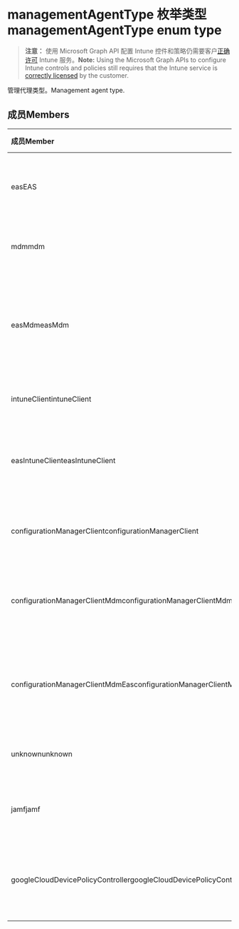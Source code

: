 # <a name="managementagenttype-enum-type"></a><span data-ttu-id="f2caa-101">managementAgentType 枚举类型</span><span class="sxs-lookup"><span data-stu-id="f2caa-101">managementAgentType enum type</span></span>

> <span data-ttu-id="f2caa-102">**注意：** 使用 Microsoft Graph API 配置 Intune 控件和策略仍需要客户[正确许可](https://go.microsoft.com/fwlink/?linkid=839381) Intune 服务。</span><span class="sxs-lookup"><span data-stu-id="f2caa-102">**Note:** Using the Microsoft Graph APIs to configure Intune controls and policies still requires that the Intune service is [correctly licensed](https://go.microsoft.com/fwlink/?linkid=839381) by the customer.</span></span>

<span data-ttu-id="f2caa-103">管理代理类型。</span><span class="sxs-lookup"><span data-stu-id="f2caa-103">Management agent type.</span></span>
## <a name="members"></a><span data-ttu-id="f2caa-104">成员</span><span class="sxs-lookup"><span data-stu-id="f2caa-104">Members</span></span>
|<span data-ttu-id="f2caa-105">成员</span><span class="sxs-lookup"><span data-stu-id="f2caa-105">Member</span></span>|<span data-ttu-id="f2caa-106">值</span><span class="sxs-lookup"><span data-stu-id="f2caa-106">Value</span></span>|<span data-ttu-id="f2caa-107">说明</span><span class="sxs-lookup"><span data-stu-id="f2caa-107">Description</span></span>|
|:---|:---|:---|
|<span data-ttu-id="f2caa-108">eas</span><span class="sxs-lookup"><span data-stu-id="f2caa-108">EAS</span></span>|<span data-ttu-id="f2caa-109">1</span><span class="sxs-lookup"><span data-stu-id="f2caa-109">-1</span></span>|<span data-ttu-id="f2caa-110">设备由 Exchange Server 管理。</span><span class="sxs-lookup"><span data-stu-id="f2caa-110">The device is managed by Exchange server.</span></span>|
|<span data-ttu-id="f2caa-111">mdm</span><span class="sxs-lookup"><span data-stu-id="f2caa-111">mdm</span></span>|<span data-ttu-id="f2caa-112">2</span><span class="sxs-lookup"><span data-stu-id="f2caa-112">-2</span></span>|<span data-ttu-id="f2caa-113">设备由 Intune MDM 管理。</span><span class="sxs-lookup"><span data-stu-id="f2caa-113">The device is managed by Intune MDM.</span></span>|
|<span data-ttu-id="f2caa-114">easMdm</span><span class="sxs-lookup"><span data-stu-id="f2caa-114">easMdm</span></span>|<span data-ttu-id="f2caa-115">3</span><span class="sxs-lookup"><span data-stu-id="f2caa-115">-3</span></span>|<span data-ttu-id="f2caa-116">设备由 Exchange Server 和 Intune MDM 管理。</span><span class="sxs-lookup"><span data-stu-id="f2caa-116">The device is managed by both Exchange server and Intune MDM.</span></span>|
|<span data-ttu-id="f2caa-117">intuneClient</span><span class="sxs-lookup"><span data-stu-id="f2caa-117">intuneClient</span></span>|<span data-ttu-id="f2caa-118">4</span><span class="sxs-lookup"><span data-stu-id="f2caa-118">-4</span></span>|<span data-ttu-id="f2caa-119">Intune 客户端托管。</span><span class="sxs-lookup"><span data-stu-id="f2caa-119">Intune client managed.</span></span>|
|<span data-ttu-id="f2caa-120">easIntuneClient</span><span class="sxs-lookup"><span data-stu-id="f2caa-120">easIntuneClient</span></span>|<span data-ttu-id="f2caa-121">5</span><span class="sxs-lookup"><span data-stu-id="f2caa-121">-5</span></span>|<span data-ttu-id="f2caa-122">设备是 EAS 和 Intune 客户端双重托管。</span><span class="sxs-lookup"><span data-stu-id="f2caa-122">The device is EAS and Intune client dual managed.</span></span>|
|<span data-ttu-id="f2caa-123">configurationManagerClient</span><span class="sxs-lookup"><span data-stu-id="f2caa-123">configurationManagerClient</span></span>|<span data-ttu-id="f2caa-124">8</span><span class="sxs-lookup"><span data-stu-id="f2caa-124">-8</span></span>|<span data-ttu-id="f2caa-125">设备由配置管理器托管。</span><span class="sxs-lookup"><span data-stu-id="f2caa-125">The device is managed by Configuration Manager.</span></span>|
|<span data-ttu-id="f2caa-126">configurationManagerClientMdm</span><span class="sxs-lookup"><span data-stu-id="f2caa-126">configurationManagerClientMdm</span></span>|<span data-ttu-id="f2caa-127">10</span><span class="sxs-lookup"><span data-stu-id="f2caa-127">-10</span></span>|<span data-ttu-id="f2caa-128">设备由配置管理器和 MDM 托管。</span><span class="sxs-lookup"><span data-stu-id="f2caa-128">The device is managed by Configuration Manager and MDM.</span></span>|
|<span data-ttu-id="f2caa-129">configurationManagerClientMdmEas</span><span class="sxs-lookup"><span data-stu-id="f2caa-129">configurationManagerClientMdmEas</span></span>|<span data-ttu-id="f2caa-130">11</span><span class="sxs-lookup"><span data-stu-id="f2caa-130">1.1</span></span>|<span data-ttu-id="f2caa-131">设备由配置管理器、MDM 和 Eas 托管。</span><span class="sxs-lookup"><span data-stu-id="f2caa-131">The device is managed by Configuration Manager, MDM and Eas.</span></span>|
|<span data-ttu-id="f2caa-132">unknown</span><span class="sxs-lookup"><span data-stu-id="f2caa-132">unknown</span></span>|<span data-ttu-id="f2caa-133">16</span><span class="sxs-lookup"><span data-stu-id="f2caa-133">-16</span></span>|<span data-ttu-id="f2caa-134">未知的管理代理类型。</span><span class="sxs-lookup"><span data-stu-id="f2caa-134">Unknown management agent type.</span></span>|
|<span data-ttu-id="f2caa-135">jamf</span><span class="sxs-lookup"><span data-stu-id="f2caa-135">jamf</span></span>|<span data-ttu-id="f2caa-136">32</span><span class="sxs-lookup"><span data-stu-id="f2caa-136">3.2</span></span>|<span data-ttu-id="f2caa-137">设备属性从 Jamf 获取。</span><span class="sxs-lookup"><span data-stu-id="f2caa-137">The device attributes are fetched from Jamf.</span></span>|
|<span data-ttu-id="f2caa-138">googleCloudDevicePolicyController</span><span class="sxs-lookup"><span data-stu-id="f2caa-138">googleCloudDevicePolicyController</span></span>|<span data-ttu-id="f2caa-139">64</span><span class="sxs-lookup"><span data-stu-id="f2caa-139">6.4</span></span>|<span data-ttu-id="f2caa-140">设备由 Google 的 CloudDPC 托管。</span><span class="sxs-lookup"><span data-stu-id="f2caa-140">The device is managed by Google's CloudDPC.</span></span>|



